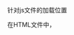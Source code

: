 针对js文件的加载位置

在HTML文件中，<script>标签是可以加在<head>区域和<body>区域的。这里鉴于JavaScript执行和UI渲染的单线程原因，如果js文件载入会阻塞后面对于页面的解析过程，页面会等到js文件完全加载并运行后才继续执行该做的操作。那么问题就来了，这样可能会出现页面空白or卡顿现象。作为一名前端开发，重要的不仅仅止于实现了需求，应该还有优质的用户体验。那么我们就需要消除用户枯燥的等待，针对这个问题，这里有本兽想到的两种解决方案：

1.  如果js文件没有特殊要求指明需要在页面渲染之前载入及编译完成的，那么选择将js文件放到</body>标签前(既所有的页面所呈现内容的后面)，css文件还是放到<head>区域(谁也不愿意看一个布局杂乱无章的页面)。这样做就能先让用户看到有布局的页面而不是空白页了，那么也会有人指出：那数据得通过js请求加载进来啊，怎么办呢？可以对数据的加载做排序，急需呈现的接口放前面执行，不是那么需要的可以延后执行，同时做个简单的载入动画or提示。

2.  如果这些js文件有指明需要先执行了，才能更好的展示页面内容，那么就在第一个js或者页面上先放个载入小动画，可以一些有趣的或者萌萌的动画场景。这样也是能较好的避免用户等待的无聊，说不定人家还对这个载入动画更感兴趣呢，这样可提升项目的用户体验感。

最终推荐：将<script>标签尽可能的放到</body>标签前面加载，以提升用户体验。

针对js文件的合并
在很多团队开发中，我们可能会将不同功能的代码块分别放置在不同的js文件中，以便于开发过程中众人合作写代码会更加方便，毕竟只需要找对应文件夹或文件而不是在一个很长的文件中找一个方法。这确实是会提高团队开发效率及新人加入后的更容易进行二次开发及维护。那么将这个问题放到页面性能里呢？这正是问题所在，在这本书中指出：Each HTTP request brings with it additional performance overhead,so downloading one single 100 KB file will be faster than downloading four 25 KB files.

下载1个100KB的文件比下载4个25KB的文件要快，而开发过程中区分开各个文件又有很大的好处，那么合并这个问题也就放在开发完后再处理咯，相信这个操作大家都不会陌生吧，现在的前端工具这么丰富，各位习惯用什么压缩就用什么压缩吧~
这里简单提出下，在载入文件方面还可以用到defer和async属性，用于延迟加载和异步加载，在现代浏览器中，大多数是已经支持defer属性了，还没习惯用这个额，也不知道具体会不会存在什么问题。有兴趣的朋友可自行google该知识点，这里件简单提下吧。

现在的框架也大多配合懒加载和按需加载了。

更快速的数据访问

对于浏览器来说，一个标识符所处的位置越深，去读写他的速度也就越慢(对于这点，原型链亦是如此)。这个应该不难理解，简单比喻就是：杂货店离你家越远，你去打酱油所花的时间就越长... 熊孩子，打个酱油那么久，菜早烧焦了 -.-~

如果我们需要在当前函数内多次用到一个变量值，那么我们可以用一个局部变量先将其存储起来，案例如下：

复制代码
  //修改前
  function showLi(){  
      var i = 0;  
      for(;i<document.getElementsByTagName("li")  .length;i++){    //一次访问document  
          console.log(i,document.getElementsByTagName("li")[i]);  //三次访问document  
      };  
  };  
  //修改后
  function showLi(){  
      var li_s = document.getElementsByTagName("li");  //一次访问  document  
      var i = 0;  
      for(;i<li_s.length;i++){  
          console.log(i,li_s[i]);  //三次访问局部变量li_s  
      };  
  };  
复制代码
DOM操作的优化

众所周知的，DOM操作远比javascript的执行耗性能，虽然我们避免不了对DOM进行操作，但我们可以尽量去减少该操作对性能的消耗。

让我们通过代码解释这个问题：

复制代码
  function innerLi_s(){  
      var i = 0;  
      for(;i<20;i++){  
          document.getElementById("Num").innerHTML+="A"; //进行了20次循环，每次又有2次DOM元素访问：一次读取innerHTML的值，一次写入值
      };  
  };  
复制代码
针对以上方法进行一次改写：

复制代码  
  function innerLi_s(){  
      var content ="";  
      var i = 0;  
      for(;i<20;i++){  
          content += "A";  //这里只对js的变量循环了20次  
      };  
      document.getElementById("Num").innerHTML += content;  //这里值进行了一次DOM操作，又分2次DOM访问：一次读取innerHTML的值，一次写入值
  };  
复制代码  
减少Dom的重绘重排版  

元素布局的改变或内容的增删改或者浏览器窗口尺寸改变都将会导致重排，而字体颜色或者背景色的修改则将导致重绘。
对于类似以下代码的操作，据说现代浏览器大多进行了优化(将其优化成1次重排版)：

复制代码  
  //修改前  
  var ele = document.getElementById("div");  
  document.body.appendChild(ele); //本例针对已存在DOM元素的操作做对比，添加动作产生1次重排  
  ele.style.borderLeft = "1px"; //又1次重排版  
  ele.style.borderRight = "2px"; //又1次重排版  
  ele.style.padding = "5px"; //还有1次重排版  
  //修改后  
  var ele = document.getElementById("div");  
  document.body.appendChild(ele); //添加动作产生1次重排  
  ele.style.cssText = "border-left:1px;border-right:2px;padding:5px"; //又1次重排版  
复制代码  
上面代码只是做个次数对比，如果是正常的做法，应该是以下代码：  

 var ele = document.getElementById("div");  
  ele.style.borderLeft = "1px";   
  ele.style.borderRight = "2px";   
  ele.style.padding = "5px";   
  document.body.appendChild(ele); //1次重排  
针对已存在DOM的多重操作，以下三种方法也可以减少重排版和重绘的次数：  

1.Dom先隐藏，操作后再显示 2次重排 (临时的display:none)  

2.document.createDocumentFragment() 创建文档片段处理，操作后追加到页面 1次重排  

3.var newDOM = oldDOM.cloneNode(true)创建Dom副本，修改副本后oldDOM.parentNode.replaceChild(newDOM,oldDOM)覆盖原DOM 2次重排  

循环的优化
  
这应该是较多人都知道的写法了，简单带过即可(后面还是用代码+注释形式说明)~
  
复制代码
  //修改前  
  var i = 0;  
  for(;i<arr.lengthli++){  //每次循环都需要获取数组arr的length  
      console.log(arr[i]);  
  }
  //修改后  
  var i = 0;  
  var len = arr.length;  //获取一次数组arr的length   
  for(;i<len;i++){  
      console.log(arr[i]);  
  }  
  //or  
  var i = arr.length;;  
  for(;i;i--){  
      console.log(arr[i]);  
  }  
复制代码  
合理利用二进制  

如：对2取模，则偶数最低位是0，奇数最低位是0，与1进行位与操作的结果是0，奇数的最低位是1，与1进行位与操作的结果是1。  

代码如下：  

  .odd{color:red}  
  .even{color:yellow}  
复制代码  
    <ul>  
        <li>1</li>  
        <li>2</li>  
        <li>3</li>  
        <li>4</li>  
        <li>5</li>  
        <li>6</li>  
    </ul>
复制代码
复制代码
  var i = 0;  
  var lis = document.getElementsByTagName("li");  
  var len = lis.length;  
  for(;i<len;i++){  
      if(i&1){  
          lis[i].className = "odd";  
      } else{  
          lis[i].className = "even";  
      }  
  };  
复制代码
虽说现代浏览器都已经做的很好了，但是我觉得这是自己对代码质量的一个追求。并且可能一个点或者两个点不注意是不会产生多大性能影响，但是从多个点进行优化后，可能产生的就会是质的飞跃了~